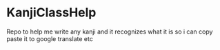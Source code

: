 # KanjiClassHelp

Repo to help me write any kanji and it recognizes what it is so i can copy paste it to google translate etc
